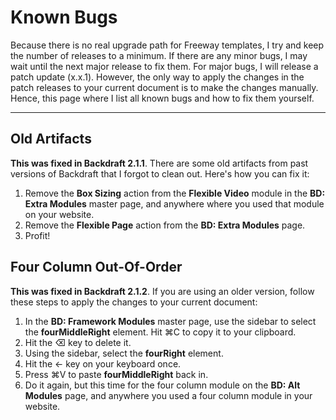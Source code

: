 # Known Bugs

Because there is no real upgrade path for Freeway templates, I try and keep the number of releases to a minimum. If there are any minor bugs, I may wait until the next major release to fix them. For major bugs, I will release a patch update (x.x.1). However, the only way to apply the changes in the patch releases to your current document is to make the changes manually. Hence, this page where I list all known bugs and how to fix them yourself.

----

## Old Artifacts

**This was fixed in Backdraft 2.1.1**. There are some old artifacts from past versions of Backdraft that I forgot to clean out. Here's how you can fix it:

1. Remove the **Box Sizing** action from the **Flexible Video** module in the **BD: Extra Modules** master page, and anywhere where you used that module on your website.
2. Remove the **Flexible Page** action from the **BD: Extra Modules** page.
3. Profit!

## Four Column Out-Of-Order

**This was fixed in Backdraft 2.1.2**. If you are using an older version, follow these steps to apply the changes to your current document:

1. In the **BD: Framework Modules** master page, use the sidebar to select the **fourMiddleRight** element. Hit ⌘C to copy it to your clipboard.
2. Hit the ⌫ key to delete it.
3. Using the sidebar, select the **fourRight** element.
4. Hit the ← key on your keyboard once.
5. Press ⌘V to paste **fourMiddleRight** back in.
6. Do it again, but this time for the four column module on the **BD: Alt Modules** page, and anywhere you used a four column module in your website.

